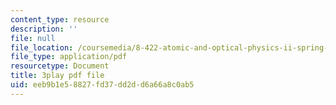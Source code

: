 ```yaml
---
content_type: resource
description: ''
file: null
file_location: /coursemedia/8-422-atomic-and-optical-physics-ii-spring-2013/eeb9b1e58827fd37dd2dd6a66a8c0ab5_sYS3OCiLDzA.pdf
file_type: application/pdf
resourcetype: Document
title: 3play pdf file
uid: eeb9b1e5-8827-fd37-dd2d-d6a66a8c0ab5
---
```

